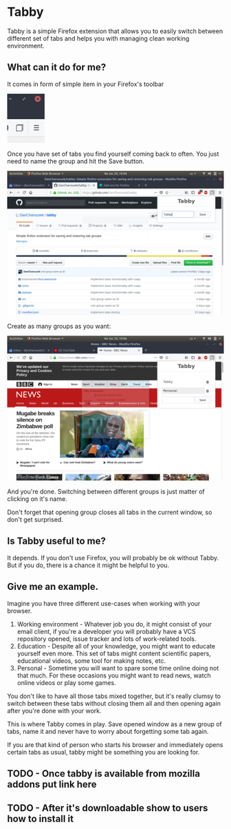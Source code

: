 # Tabby

Tabby is a simple Firefox extension that allows you to easily switch between different set of tabs and helps you with managing clean working environment.

## What can it do for me?

It comes in form of simple item in your Firefox's toolbar

![Tabby in toolbar](./docs/images/tabby_toolbar.png)

Once you have set of tabs you find yourself coming back to often. You just need to name the group and hit the Save button.

![Tabby saving new group](./docs/images/tabby_working.png)

Create as many groups as you want:

![Tabby groups listing](./docs/images/tabby_personal.png)

And you're done. Switching between different groups is just matter of clicking on it's name.

Don't forget that opening group closes all tabs in the current window, so don't get surprised.

## Is Tabby useful to me?
It depends. If you don't use Firefox, you will probably be ok without Tabby. But if you do, there is a chance it might be helpful to you.

## Give me an example.
Imagine you have three different use-cases when working with your browser.

1. Working environment - Whatever job you do, it might consist of your email client, if you're a developer you will probably have a VCS repository opened, issue tracker and lots of work-related tools.
2. Education - Despite all of your knowledge, you might want to educate yourself even more. This set of tabs might content scientific papers, educational videos, some tool for making notes, etc.
3. Personal - Sometime you will want to spare some time online doing not that much. For these occasions you might want to read news, watch online videos or play some games.

You don't like to have all those tabs mixed together, but it's really clumsy to switch between these tabs without closing them all and then opening again after you're done with your work.

This is where Tabby comes in play. Save opened window as a new group of tabs, name it and never have to worry about forgetting some tab again.

If you are that kind of person who starts his browser and immediately opens certain tabs as usual, tabby might be something you are looking for.

## TODO - Once tabby is available from mozilla addons put link here

## TODO - After it's downloadable show to users how to install it
